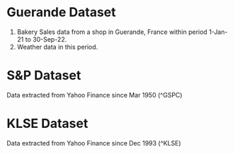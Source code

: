 # Guerande Dataset
1. Bakery Sales data from a shop in Guerande, France within period 1-Jan-21 to 30-Sep-22.
2. Weather data in this period.

# S&P Dataset
Data extracted from Yahoo Finance since Mar 1950 (^GSPC)

# KLSE Dataset
Data extracted from Yahoo Finance since Dec 1993 (^KLSE)
